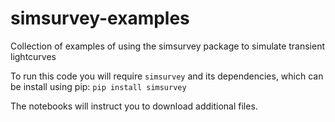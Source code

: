 # simsurvey-examples
Collection of examples of using the simsurvey package to simulate transient lightcurves

To run this code you will require `simsurvey` and its dependencies, which can be install using pip: ```pip install simsurvey```

The notebooks will instruct you to download additional files.
